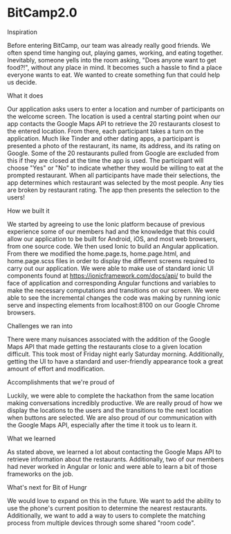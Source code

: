 # BitCamp2.0

Inspiration

Before entering BitCamp, our team was already really good friends. We often spend time hanging out, playing games, working, and eating together. Inevitably, someone yells into the room asking, "Does anyone want to get food?!", without any place in mind. It becomes such a hassle to find a place everyone wants to eat. We wanted to create something fun that could help us decide.

What it does

Our application asks users to enter a location and number of participants on the welcome screen. The location is used a central starting point when our app contacts the Google Maps API to retrieve the 20 restaurants closest to the entered location. From there, each participant takes a turn on the application. Much like Tinder and other dating apps, a participant is presented a photo of the restaurant, its name, its address, and its rating on Google. Some of the 20 restaurants pulled from Google are excluded from this if they are closed at the time the app is used. The participant will choose "Yes" or "No" to indicate whether they would be willing to eat at the prompted restaurant. When all participants have made their selections, the app determines which restaurant was selected by the most people. Any ties are broken by restaurant rating. The app then presents the selection to the users!

How we built it

We started by agreeing to use the Ionic platform because of previous experience some of our members had and the knowledge that this could allow our application to be built for Android, iOS, and most web browsers, from one source code. We then used Ionic to build an Angular application. From there we modified the home.page.ts, home.page.html, and home.page.scss files in order to display the different screens required to carry out our application. We were able to make use of standard ionic UI components found at https://ionicframework.com/docs/api/ to build the face of application and corresponding Angular functions and variables to make the necessary computations and transitions on our screen. We were able to see the incremental changes the code was making by running ionic serve and inspecting elements from localhost:8100 on our Google Chrome browsers.

Challenges we ran into

There were many nuisances associated with the addition of the Google Maps API that made getting the restaurants close to a given location difficult. This took most of Friday night early Saturday morning. Additionally, getting the UI to have a standard and user-friendly appearance took a great amount of effort and modification.

Accomplishments that we're proud of

Luckily, we were able to complete the hackathon from the same location making conversations incredibly productive. We are really proud of how we display the locations to the users and the transitions to the next location when buttons are selected. We are also proud of our communication with the Google Maps API, especially after the time it took us to learn it.

What we learned

As stated above, we learned a lot about contacting the Google Maps API to retrieve information about the restaurants. Additionally, two of our members had never worked in Angular or Ionic and were able to learn a bit of those frameworks on the job.

What's next for Bit of Hungr

We would love to expand on this in the future. We want to add the ability to use the phone's current position to determine the nearest restaurants. Additionally, we want to add a way to users to complete the matching process from multiple devices through some shared "room code".
